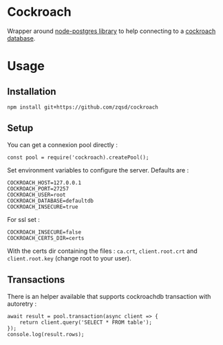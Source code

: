 
Cockroach
=========
Wrapper around [node-postgres library](https://node-postgres.com/) to help connecting to a [cockroach database](https://www.cockroachlabs.com/get-started-cockroachdb/).

Usage
=====

Installation
------------

`npm install git+https://github.com/zqsd/cockroach`

Setup
-----

You can get a connexion pool directly :

```
const pool = require('cockroach).createPool();
```

Set environment variables to configure the server. Defaults are :
```
COCKROACH_HOST=127.0.0.1
COCKROACH_PORT=27257
COCKROACH_USER=root
COCKROACH_DATABASE=defaultdb
COCKROACH_INSECURE=true
```

For ssl set :
```
COCKROACH_INSECURE=false
COCKROACH_CERTS_DIR=certs
```

With the certs dir containing the files : `ca.crt`, `client.root.crt` and `client.root.key` (change root to your user).

Transactions
------------

There is an helper available that supports cockroachdb transaction with autoretry :

```
await result = pool.transaction(async client => {
    return client.query('SELECT * FROM table');
});
console.log(result.rows);
```
